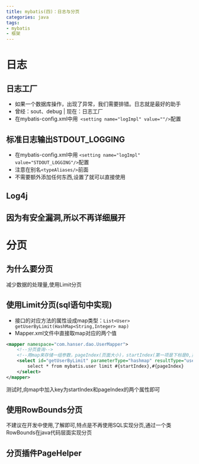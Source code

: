 ```yaml
---
title: mybatis(四)：日志与分页
categories: java
tags:
- mybatis
- 框架 
---
```


# 日志

## 日志工厂

- 如果一个数据库操作，出现了异常，我们需要排错。日志就是最好的助手
- 曾经：sout、debug   |   现在：日志工厂
- 在mybatis-config.xml中用` <setting name="logImpl" value=""/>`配置

## 标准日志输出STDOUT_LOGGING

- 在mybatis-config.xml中用 `<setting name="logImpl" value="STDOUT_LOGGING"/>`配置
- 注意在别名`<typeAliases/>`前面
- 不需要额外添加任何东西,设置了就可以直接使用

## Log4j

## 因为有安全漏洞,所以不再详细展开

# 分页

## 为什么要分页

减少数据的处理量,使用Limit分页

## 使用Limit分页(sql语句中实现)

- 接口的对应方法的属性设成map类型：`List<User> getUserByLimit(HashMap<String,Integer> map)`
- Mapper.xml文件中直接取map对应的两个值
```xml
<mapper namespace="com.hanser.dao.UserMapper">
    <!--分页查询-->
    <!--用map来存储一组参数，pageIndex(页面大小)，startIndex(第一项是下标是0,页面从第几个开始)分别是map的key-->
    <select id="getUserByLimit" parameterType="hashmap" resultType="user">
        select * from mybatis.user limit #{startIndex},#{pageIndex}
    </select>
</mapper>
```
测试时,向map中加入key为startIndex和pageIndex的两个属性即可

## 使用RowBounds分页

不建议在开发中使用,了解即可,特点是不再使用SQL实现分页,通过一个类RowBounds在java代码层面实现分页

## 分页插件PageHelper

